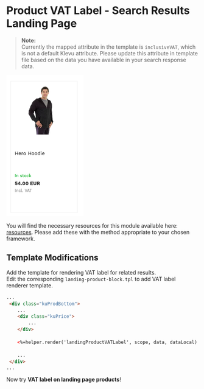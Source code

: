 # Product VAT Label - Search Results Landing Page

>**Note:**  
>Currently the mapped attribute in the template is `inclusiveVAT`, which is not a default Klevu attribute. Please update this attribute in template file based on the data you have available in your search response data.  

![Product-VAT-label](/modules/product-VAT-label/images/image001.png)

You will find the necessary resources for this module available here:
[resources](/modules/product-VAT-label/landing/resources). Please add these with the
method appropriate to your chosen framework. 

## Template Modifications

Add the template for rendering VAT label for related results.  
Edit the corresponding `landing-product-block.tpl` to add VAT label renderer template.

```html
...
 <div class="kuProdBottom">
    ...
    <div class="kuPrice">
        ...
    </div>
    
    <%=helper.render('landingProductVATLabel', scope, data, dataLocal) %>
    
    ...
 </div>
...
```

Now try **VAT label on landing page products**!